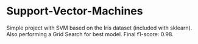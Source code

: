 # Support-Vector-Machines
Simple project with SVM based on the Iris dataset (included with sklearn). Also performing a Grid Search for best model. Final f1-score: 0.98.
